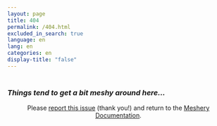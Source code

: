 ```yaml
---
layout: page
title: 404
permalink: /404.html
excluded_in_search: true
language: en
lang: en
categories: en
display-title: "false"
---
```


<div>
    <h1 id="funny-message" style="font-weight:bold;margin-bottom:1.5em;" class="text-center noTOC"></h1>
    <h3 style="font-style:italic;" class="text-center noTOC">Things tend to get a bit meshy around here...</h3>
    <div style="text-align:center;" class="alert-info alert">Please <a href="https://github.com/layer5io/meshery/issues/new?assignees=&labels=docs&template=documentation.md&title=Docs:" target="_blank">report this issue</a> (thank you!) and return to the <a href="{{ site.url }}">Meshery Documentation</a>.</div>
    </div>
    <script type="text/javascript">
        var messages = [
            "Oh, no. Please pardon our meshy site.",
            "Oops. Please excuse the mesh.",
            "Looks like this page doesn't exists. What a mesh!",
            "Please pardon our mesh."
        ];
        var message = messages[Math.floor(Math.random() * messages.length)];
        document.getElementById("funny-message").innerHTML = message;
    </script>
